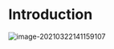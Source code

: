 # Introduction

![image-20210322141159107](https://cdn.jsdelivr.net/gh/nekomiao123/pic/img/image-20210322141159107.png)

